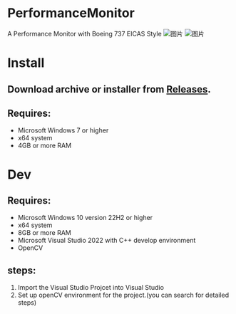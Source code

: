 # PerformanceMonitor
A Performance Monitor with Boeing 737 EICAS Style
![图片](https://user-images.githubusercontent.com/68136140/212523223-296007e8-ffde-4610-8178-fa348b245e23.png)
![图片](https://user-images.githubusercontent.com/68136140/212523299-8881e0f5-3c34-4b54-b4f4-936960dc0c2e.png)


# Install
## Download archive or installer from [Releases](https://github.com/ExecuteIF/PerformanceMonitor/releases).
## Requires:
- Microsoft Windows 7 or higher
- x64 system
- 4GB or more RAM

# Dev
## Requires:
- Microsoft Windows 10 version 22H2 or higher
- x64 system
- 8GB or more RAM
- Microsoft Visual Studio 2022 with C++ develop environment
- OpenCV

## steps:
1. Import the Visual Studio Projcet into Visual Studio
2. Set up openCV environment for the project.(you can search for detailed steps)
